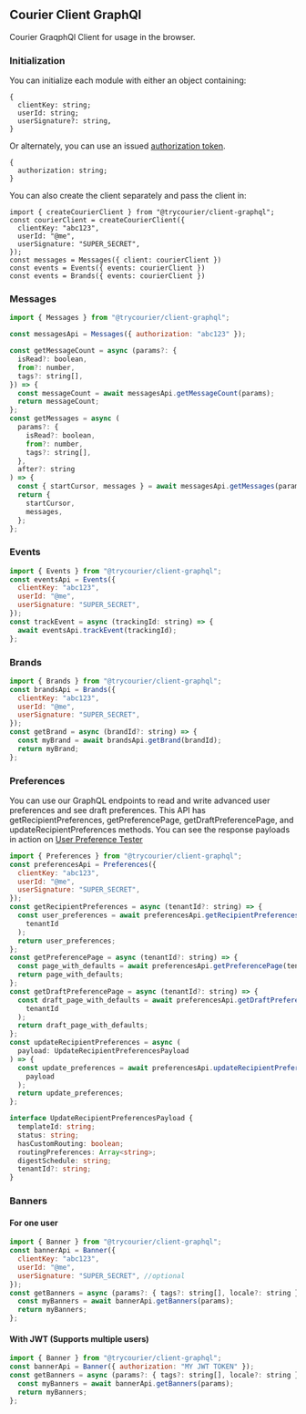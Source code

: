 ## Courier Client GraphQl

Courier GraqphQl Client for usage in the browser.

### Initialization

You can initialize each module with either an object containing:

```
{
  clientKey: string;
  userId: string;
  userSignature?: string,
}
```

Or alternately, you can use an issued [authorization token](https://www.courier.com/docs/reference/auth/issue-token/).

```
{
  authorization: string;
}
```

You can also create the client separately and pass the client in:

```
import { createCourierClient } from "@trycourier/client-graphql";
const courierClient = createCourierClient({
  clientKey: "abc123",
  userId: "@me",
  userSignature: "SUPER_SECRET",
});
const messages = Messages({ client: courierClient })
const events = Events({ events: courierClient })
const events = Brands({ events: courierClient })
```

### Messages

```js
import { Messages } from "@trycourier/client-graphql";

const messagesApi = Messages({ authorization: "abc123" });

const getMessageCount = async (params?: {
  isRead?: boolean,
  from?: number,
  tags?: string[],
}) => {
  const messageCount = await messagesApi.getMessageCount(params);
  return messageCount;
};
const getMessages = async (
  params?: {
    isRead?: boolean,
    from?: number,
    tags?: string[],
  },
  after?: string
) => {
  const { startCursor, messages } = await messagesApi.getMessages(params);
  return {
    startCursor,
    messages,
  };
};
```

### Events

```js
import { Events } from "@trycourier/client-graphql";
const eventsApi = Events({
  clientKey: "abc123",
  userId: "@me",
  userSignature: "SUPER_SECRET",
});
const trackEvent = async (trackingId: string) => {
  await eventsApi.trackEvent(trackingId);
};
```

### Brands

```js
import { Brands } from "@trycourier/client-graphql";
const brandsApi = Brands({
  clientKey: "abc123",
  userId: "@me",
  userSignature: "SUPER_SECRET",
});
const getBrand = async (brandId?: string) => {
  const myBrand = await brandsApi.getBrand(brandId);
  return myBrand;
};
```

### Preferences

You can use our GraphQL endpoints to read and write advanced user preferences and see draft preferences. This API has getRecipientPreferences, getPreferencePage, getDraftPreferencePage, and updateRecipientPreferences methods. You can see the response payloads in action on [User Preference Tester](https://bwebs.github.io/courier-test/window-preferences.html)

```js
import { Preferences } from "@trycourier/client-graphql";
const preferencesApi = Preferences({
  clientKey: "abc123",
  userId: "@me",
  userSignature: "SUPER_SECRET",
});
const getRecipientPreferences = async (tenantId?: string) => {
  const user_preferences = await preferencesApi.getRecipientPreferences(
    tenantId
  );
  return user_preferences;
};
const getPreferencePage = async (tenantId?: string) => {
  const page_with_defaults = await preferencesApi.getPreferencePage(tenantId);
  return page_with_defaults;
};
const getDraftPreferencePage = async (tenantId?: string) => {
  const draft_page_with_defaults = await preferencesApi.getDraftPreferencePage(
    tenantId
  );
  return draft_page_with_defaults;
};
const updateRecipientPreferences = async (
  payload: UpdateRecipientPreferencesPayload
) => {
  const update_preferences = await preferencesApi.updateRecipientPreferences(
    payload
  );
  return update_preferences;
};
```

```ts
interface UpdateRecipientPreferencesPayload {
  templateId: string;
  status: string;
  hasCustomRouting: boolean;
  routingPreferences: Array<string>;
  digestSchedule: string;
  tenantId?: string;
}
```

### Banners

#### For one user

```js
import { Banner } from "@trycourier/client-graphql";
const bannerApi = Banner({
  clientKey: "abc123",
  userId: "@me",
  userSignature: "SUPER_SECRET", //optional
});
const getBanners = async (params?: { tags?: string[], locale?: string }) => {
  const myBanners = await bannerApi.getBanners(params);
  return myBanners;
};
```

#### With JWT (Supports multiple users)

```js
import { Banner } from "@trycourier/client-graphql";
const bannerApi = Banner({ authorization: "MY JWT TOKEN" });
const getBanners = async (params?: { tags?: string[], locale?: string }) => {
  const myBanners = await bannerApi.getBanners(params);
  return myBanners;
};
```
